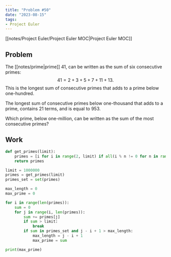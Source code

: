 ```yaml
---
title: "Problem #50"
date: "2023-08-15"
tags:
- Project Euler
---
```


[[notes/Project Euler/Project Euler MOC|Project Euler MOC]]

## Problem

The [[notes/prime|prime]] $41$, can be written as the sum of six consecutive primes:$$41=2+3+5+7+11+13.$$This is the longest sum of consecutive primes that adds to a prime below one-hundred.

The longest sum of consecutive primes below one-thousand that adds to a prime, contains $21$ terms, and is equal to $953$.

Which prime, below one-million, can be written as the sum of the most consecutive primes?

## Work

```python
def get_primes(limit):
    primes = [i for i in range(2, limit) if all(i % n != 0 for n in range(2, int(i**0.5) + 1))]
    return primes

limit = 1000000
primes = get_primes(limit)
primes_set = set(primes)

max_length = 0
max_prime = 0

for i in range(len(primes)):
    sum = 0
    for j in range(i, len(primes)):
        sum += primes[j]
        if sum > limit: 
            break
        if sum in primes_set and j - i + 1 > max_length: 
            max_length = j - i + 1
            max_prime = sum

print(max_prime)
```